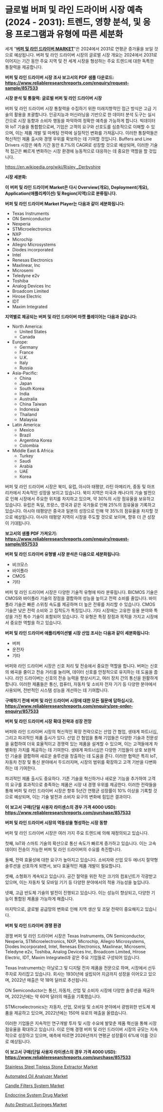 <p><h1>글로벌 버퍼 및 라인 드라이버 시장 예측 (2024 - 2031): 트렌드, 영향 분석, 및 응용 프로그램과 유형에 따른 세분화</h1></p><p>세계 "<strong><a href="https://www.reliableresearchreports.com/buffers-and-line-drivers-r857533?utm_campaign=105&utm_medium=8&utm_source=Github&utm_content=ia&utm_term=31102024&utm_id=buffers-and-line-drivers">버퍼 및 라인 드라이버 MARKET</a></strong>"은 2024에서 2031로 연평균 증가율을 보일 것으로 예상됩니다. 버퍼 및 라인 드라이버 시장의 글로벌 시장 개요는 2024에서 2031로 이어지는 기간 동안 주요 지역 및 전 세계 시장을 형성하는 주요 트렌드에 대한 독특한 통찰력을 제공합니다.</p>
<p><strong>버퍼 및 라인 드라이버 시장 조사 보고서의 PDF 샘플 다운로드: <a href="https://www.reliableresearchreports.com/enquiry/request-sample/857533?utm_campaign=105&utm_medium=8&utm_source=Github&utm_content=ia&utm_term=31102024&utm_id=buffers-and-line-drivers">https://www.reliableresearchreports.com/enquiry/request-sample/857533</a></strong></p>
<p><strong>시장 분석 및 통찰력: 글로벌 버퍼 및 라인 드라이버 시장</strong></p>
<p><p>버퍼 및 라인 드라이버 시장 통찰력을 수집하기 위한 미래지향적인 접근 방식은 고급 기술의 활용을 포괄합니다. 인공지능과 머신러닝을 기반으로 한 데이터 분석 도구는 실시간으로 시장 동향과 소비자 행동을 파악하여 정확한 예측을 가능하게 합니다. 빅데이터와 IoT 기술을 통합함으로써, 기업은 고객의 요구와 선호도를 심층적으로 이해할 수 있으며, 이는 제품 개발 및 마케팅 전략에 실질적인 변화를 가져옵니다. 이러한 통찰력들은 혁신적인 제품 출시와 경쟁 우위를 확보하는 데 기여할 것입니다. Buffers and Line Drivers 시장은 예측 기간 동안 8.7%의 CAGR로 성장할 것으로 예상되며, 이러한 기술적 접근은 빠르게 변화하는 시장 환경에 능동적으로 대응하는 데 중요한 역할을 할 것입니다.</p></p>
<p><a href="%7CAUTHORITHY_DOMAIN_URL%7C?utm_campaign=105&utm_medium=8&utm_source=Github&utm_content=ia&utm_term=31102024&utm_id=buffers-and-line-drivers">https://en.wikipedia.org/wiki/Risley,_Derbyshire</a></p>
<p><strong>시장 세분화:</strong></p>
<p><strong>이 버퍼 및 라인 드라이버 Market은 다시 Overview(개요), Deployment(개요), Application(애플리케이션) 및 Region(지역)으로 분류됩니다.</strong></p>
<p><strong>버퍼 및 라인 드라이버 Market Player는 다음과 같이 세분화됩니다:</strong></p>
<p><ul><li>Texas Instruments</li><li>ON Semiconductor</li><li>Nexperia</li><li>STMicroelectronics</li><li>NXP</li><li>Microchip</li><li>Allegro Microsystems</li><li>Diodes incorporated</li><li>Intel</li><li>Renesas Electronics</li><li>Maxlinear, Inc</li><li>Microsemi</li><li>Teledyne e2v</li><li>Toshiba</li><li>Analog Devices Inc</li><li>Broadcom Limited</li><li>Hirose Electric</li><li>IDT</li><li>Maxim Integrated</li></ul></p>
<p><strong>지역별로 제공되는 버퍼 및 라인 드라이버 마켓 플레이어는 다음과 같습니다:</strong></p>
<p><ul>
    <li>
        North America:
        <ul>
            <li>United States</li>
            <li>Canada</li>
        </ul>
    </li>
    <li>
        Europe:
        <ul>
            <li>Germany</li>
            <li>France</li>
            <li>U.K.</li>
            <li>Italy</li>
            <li>Russia</li>
        </ul>
    </li>
    <li>
        Asia-Pacific:
        <ul>
            <li>China</li>
            <li>Japan</li>
            <li>South Korea</li>
            <li>India</li>
            <li>Australia</li>
            <li>China Taiwan</li>
            <li>Indonesia</li>
            <li>Thailand</li>
            <li>Malaysia</li>
        </ul>
    </li>
    <li>
        Latin America:
        <ul>
            <li>Mexico</li>
            <li>Brazil</li>
            <li>Argentina Korea</li>
            <li>Colombia</li>
        </ul>
    </li>
    <li>
        Middle East & Africa:
        <ul>
            <li>Turkey</li>
            <li>Saudi</li>
            <li>Arabia</li>
            <li>UAE</li>
            <li>Korea</li>
        </ul>
    </li>
    </ul></p>
<p><p>버퍼 및 라인 드라이버 시장은 북미, 유럽, 아시아 태평양, 라틴 아메리카, 중동 및 아프리카에서 지속적인 성장을 보이고 있습니다. 북미 지역은 미국과 캐나다의 기술 발전으로 인해 시장에서 주요한 위치를 차지하고 있으며, 약 30%의 시장 점유율을 보유하고 있습니다. 유럽은 독일, 프랑스, 영국과 같은 국가들로 인해 25%의 점유율을 기록하고 있습니다. 아시아 태평양은 중국과 일본의 성장으로 인해 약 35%의 점유율을 차지할 것으로 예상됩니다. 아시아 태평양 지역이 시장을 주도할 것으로 보이며, 향후 더 큰 성장이 기대됩니다.</p></p>
<p><strong>보고서의 샘플 PDF 가져오기: <a href="https://www.reliableresearchreports.com/enquiry/request-sample/857533?utm_campaign=105&utm_medium=8&utm_source=Github&utm_content=ia&utm_term=31102024&utm_id=buffers-and-line-drivers">https://www.reliableresearchreports.com/enquiry/request-sample/857533</a></strong></p>
<p><strong>버퍼 및 라인 드라이버 유형별 시장 분석은 다음으로 세분화됩니다:</strong></p>
<p><ul><li>비크모스</li><li>바이폴라</li><li>CMOS</li><li>기타</li></ul></p>
<p><p>버퍼 및 라인 드라이버 시장은 다양한 기술적 유형에 따라 분류됩니다. BICMOS 기술은 CMOS와 바이폴라 기술의 장점을 결합하여 성능을 높이고 전력 소비를 줄입니다. 바이폴라 기술은 빠른 스위칭 속도를 제공하며 더 높은 전류를 처리할 수 있습니다. CMOS 기술은 낮은 전력 소비와 고 집적도가 특징입니다. 기타 시장에는 고유한 응용 분야와 특성을 가진 특수 기술이 포함되어 있습니다. 각 유형은 특정 장점과 목적을 가지고 시장에서 중요한 역할을 하고 있습니다.</p></p>
<p><strong>버퍼 및 라인 드라이버 애플리케이션별 시장 산업 조사는 다음과 같이 세분화됩니다:</strong></p>
<p><ul><li>버퍼</li><li>운전자</li><li>기타</li></ul></p>
<p><p>버퍼와 라인 드라이버 시장은 신호 처리 및 전송에서 중요한 역할을 합니다. 버퍼는 신호의 왜곡을 줄이고 전송 거리를 늘리며, 데이터 신호를 안정적으로 유지하는 데 도움을 줍니다. 라인 드라이버는 신호의 전송 능력을 향상시키고, 여러 장치 간의 통신을 원활하게 합니다. 이러한 제품들은 통신, 컴퓨터, 자동차 및 소비자 전자 기기 등 다양한 분야에서 사용되며, 전반적인 시스템 성능을 개선하는 데 기여합니다.</p></p>
<p><strong>구매하기 전에 버퍼 및 라인 드라이버 시장에 대한 모든 질문에 답하십시오. <a href="https://www.reliableresearchreports.com/enquiry/pre-order-enquiry/857533?utm_campaign=105&utm_medium=8&utm_source=Github&utm_content=ia&utm_term=31102024&utm_id=buffers-and-line-drivers">https://www.reliableresearchreports.com/enquiry/pre-order-enquiry/857533</a></strong></p>
<p><strong>버퍼 및 라인 드라이버 시장 확대 전략과 성장 전망</strong></p>
<p><p>버퍼와 라인 드라이버 시장의 혁신적인 확장 전략으로는 산업 간 협업, 생태계 파트너십, 그리고 파괴적인 제품 출시가 있다. 산업 간 협업을 통해 기업들은 다양한 기술과 전문성을 융합하여 더욱 효율적이고 경쟁력 있는 제품을 설계할 수 있으며, 이는 고객들에게 차별화된 가치를 제공하는 데 기여한다. 생태계 파트너십은 다양한 기업들이 상호 보완적인 기술을 결합하여 새로운 솔루션을 창출하는 데 도움을 준다. 이러한 협력은 특히 IoT, 자동차 전장 및 통신 분야에서 두드러지며, 시장의 범위를 확장하고 고객 기반을 다변화하는 데 기여한다.</p><p>파괴적인 제품 출시도 중요하다. 기존 기술을 혁신하거나 새로운 기능을 추가하여 고객의 요구를 효과적으로 충족하는 제품은 시장 내 경쟁 우위를 제공한다. 이러한 전략들을 통해 버퍼 및 라인 드라이버 시장은 향후 5년간 연평균 성장률이 10% 이상을 기록할 것으로 예상되며, 이는 기술 발전과 소비자 요구의 변화에 힘입은 결과이다.</p></p>
<p><strong>이 보고서 구매(단일 사용자 라이센스의 경우 가격 4000 USD): <a href="https://www.reliableresearchreports.com/purchase/857533?utm_campaign=105&utm_medium=8&utm_source=Github&utm_content=ia&utm_term=31102024&utm_id=buffers-and-line-drivers">https://www.reliableresearchreports.com/purchase/857533</a></strong></p>
<p><strong>버퍼 및 라인 드라이버 시장의 역동성을 형성하는 시장 동향</strong></p>
<p><p>버퍼 및 라인 드라이버 시장은 여러 가지 주요 트렌드에 의해 재정의되고 있습니다. </p><p>첫째, IoT와 스마트 기술의 확산으로 통신 속도가 빠르게 증가하고 있습니다. 이는 고속 데이터 전송이 가능한 버퍼 및 라인 드라이버의 수요를 촉진합니다.</p><p>둘째, 전력 효율성에 대한 요구가 높아지고 있습니다. 소비자와 산업 모두 에너지 절약형 솔루션을 선호하게 되면서, 보다 효율적인 제품 개발이 필요합니다.</p><p>셋째, 소형화가 계속되고 있습니다. 공간 절약을 위한 작은 크기의 컴포넌트가 각광받고 있으며, 이는 자동차 및 모바일 기기 등 다양한 분야에서의 적용 가능성을 높입니다.</p><p>넷째, 고급 반도체 기술의 발전이 진행되고 있습니다. 이는 성능이 향상되고, 다양한 기능이 통합된 제품을 가능하게 해줍니다. </p><p>마지막으로, 글로벌 공급망의 변화로 인해 지역 생산 및 조달 전략이 중요해지고 있습니다.</p></p>
<p><strong>버퍼 및 라인 드라이버 경쟁 환경</strong></p>
<p><p>경쟁 버퍼 및 라인 드라이버 시장은 Texas Instruments, ON Semiconductor, Nexperia, STMicroelectronics, NXP, Microchip, Allegro Microsystems, Diodes Incorporated, Intel, Renesas Electronics, Maxlinear, Microsemi, Teledyne e2v, Toshiba, Analog Devices Inc, Broadcom Limited, Hirose Electric, IDT, Maxim Integrated과 같은 주요 기업들로 구성되어 있습니다. </p><p>Texas Instruments는 아날로그 및 디지털 전자 제품을 전문으로 하며, 시장에서 선두주자로 자리잡고 있습니다. 회사는 1930년에 설립되어 지금까지 성장을 이어오고 있으며, 2022년 매출은 약 18억 달러로 추산됩니다. </p><p>ON Semiconductor는 통신, 자동차, 산업 및 소비자 시장에 다양한 솔루션을 제공하며, 2022년에는 약 60억 달러의 매출을 기록했습니다. </p><p>STMicroelectronics는 자동차, 산업, 모바일 및 소비자 분야에서 광범위한 반도체 제품을 제공하고 있으며, 2022년에는 150억 유로의 매출을 올렸습니다. </p><p>이러한 기업들은 지속적인 연구개발 투자 및 시장 수요에 발맞춘 제품 혁신을 통해 시장 점유율을 확대하고 있습니다. 이로 인해 경쟁 버퍼 및 라인 드라이버 시장의 규모는 지속적으로 성장하고 있으며, 예측에 따르면 2026년까지 연평균 성장률이 6%에 이를 것으로 예상됩니다.</p></p>
<p><strong>이 보고서 구매(단일 사용자 라이센스의 경우 가격 4000 USD): <a href="https://www.reliableresearchreports.com/purchase/857533?utm_campaign=105&utm_medium=8&utm_source=Github&utm_content=ia&utm_term=31102024&utm_id=buffers-and-line-drivers">https://www.reliableresearchreports.com/purchase/857533</a></strong></p>
<p><p><a href="https://www.linkedin.com/pulse/stainless-steel-tipless-stone-extractor-market-trends-insights-igqkf?utm_campaign=105&utm_medium=8&utm_source=Github&utm_content=ia&utm_term=31102024&utm_id=buffers-and-line-drivers">Stainless Steel Tipless Stone Extractor Market</a></p><p><a href="https://issuu.com/reportprime-2/docs/automated-oil-analyzer-market-size-_22c706aa052def?utm_campaign=105&utm_medium=8&utm_source=Github&utm_content=ia&utm_term=31102024&utm_id=buffers-and-line-drivers">Automated Oil Analyzer Market</a></p><p><a href="https://issuu.com/reportprime-2/docs/candle-filters-system-market-size-2_84bcfaefc18105?utm_campaign=105&utm_medium=8&utm_source=Github&utm_content=ia&utm_term=31102024&utm_id=buffers-and-line-drivers">Candle Filters System Market</a></p><p><a href="https://github.com/JamesCox407/Market-Research-Report-List-1/blob/main/endocrine-system-drug-market.md?utm_campaign=105&utm_medium=8&utm_source=Github&utm_content=ia&utm_term=31102024&utm_id=buffers-and-line-drivers">Endocrine System Drug Market</a></p><p><a href="https://www.linkedin.com/pulse/auto-destruct-syringes-market-evolution-global-trends-regional-qws9f?utm_campaign=105&utm_medium=8&utm_source=Github&utm_content=ia&utm_term=31102024&utm_id=buffers-and-line-drivers">Auto Destruct Syringes Market</a></p></p>